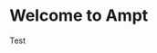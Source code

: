 <!--
title: Overview
menuText: Overview
description: Ampt lets developers rapidly build native cloud apps without complicated configs or struggling with infrastructure.
menuOrder: 1
-->

# Welcome to Ampt

Test
